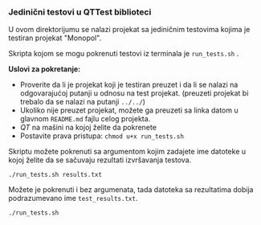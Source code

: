 ### Jedinični testovi u QTTest biblioteci

U ovom direktorijumu se nalazi projekat sa jediničnim testovima kojima je testiran projekat "Monopol".

Skripta kojom se mogu pokrenuti testovi iz terminala je `run_tests.sh` . 

**Uslovi za pokretanje:** 

* Proverite da li je projekat koji je testiran preuzet i da li se nalazi na odgovarajućoj putanji u odnosu na test projekat. (preuzeti projekat bi trebalo da se nalazi na putanji ``../../``)
* Ukoliko nije preuzet projekat, možete ga preuzeti sa linka datom u glavnom `README.md` fajlu celog projekta.
* *QT* na mašini na kojoj želite da pokrenete
* Postavite prava pristupa: `chmod u+x run_tests.sh`

Skriptu možete pokrenuti sa argumentom kojim zadajete ime datoteke u kojoj želite da se sačuvaju rezultati izvršavanja testova.

```
./run_tests.sh results.txt
```

Možete je pokrenuti i bez argumenata, tada datoteka sa rezultatima dobija podrazumevano ime `test_results.txt`.

```
./run_tests.sh
```

